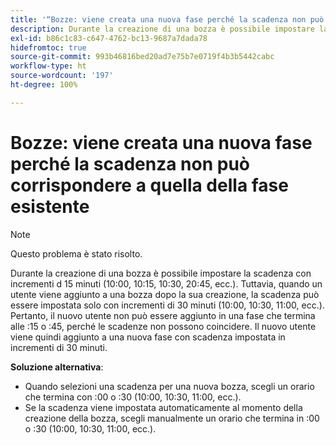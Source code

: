 ```yaml
---
title: '“Bozze: viene creata una nuova fase perché la scadenza non può corrispondere alla scadenza della fase esistente”'
description: Durante la creazione di una bozza è possibile impostare la scadenza con incrementi d 15 minuti (10:00, 10:15, 10:30, 20:45, ecc.). Tuttavia, quando un utente viene aggiunto a una bozza dopo la sua creazione, la scadenza può essere impostata solo con incrementi di 30 minuti (10:00, 10:30, 11:00, ecc.).
exl-id: b86c1c83-c647-4762-bc13-9687a7dada78
hidefromtoc: true
source-git-commit: 993b46816bed20ad7e75b7e0719f4b3b5442cabc
workflow-type: ht
source-wordcount: '197'
ht-degree: 100%

---
```


# Bozze: viene creata una nuova fase perché la scadenza non può corrispondere a quella della fase esistente

>[!NOTE]
>
>Questo problema è stato risolto.

Durante la creazione di una bozza è possibile impostare la scadenza con incrementi d 15 minuti (10:00, 10:15, 10:30, 20:45, ecc.). Tuttavia, quando un utente viene aggiunto a una bozza dopo la sua creazione, la scadenza può essere impostata solo con incrementi di 30 minuti (10:00, 10:30, 11:00, ecc.). Pertanto, il nuovo utente non può essere aggiunto in una fase che termina alle :15 o :45, perché le scadenze non possono coincidere. Il nuovo utente viene quindi aggiunto a una nuova fase con scadenza impostata in incrementi di 30 minuti.

**Soluzione alternativa**:

* Quando selezioni una scadenza per una nuova bozza, scegli un orario che termina con :00 o :30 (10:00, 10:30, 11:00, ecc.).
* Se la scadenza viene impostata automaticamente al momento della creazione della bozza, scegli manualmente un orario che termina in :00 o :30 (10:00, 10:30, 11:00, ecc.).
